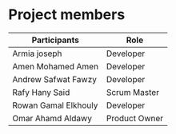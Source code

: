 # Project members

| **Participants**     | **Role**      |
| -------------------- | ------------- |
| Armia joseph         | Developer     |
| Amen Mohamed Amen    | Developer     |
| Andrew Safwat Fawzy  | Developer     |
| Rafy Hany Said       | Scrum Master  |
| Rowan Gamal Elkhouly | Developer     |
| Omar Ahamd Aldawy    | Product Owner |
